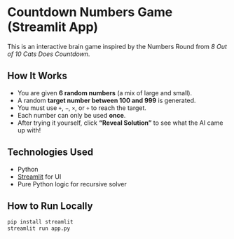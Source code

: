 # Countdown Numbers Game (Streamlit App)

This is an interactive brain game inspired by the Numbers Round from *8 Out of 10 Cats Does Countdown*.

## How It Works

- You are given **6 random numbers** (a mix of large and small).
- A random **target number between 100 and 999** is generated.
- You must use `+`, `−`, `×`, or `÷` to reach the target.
- Each number can only be used **once**.
- After trying it yourself, click **“Reveal Solution”** to see what the AI came up with!

## Technologies Used

- Python
- [Streamlit](https://streamlit.io) for UI
- Pure Python logic for recursive solver

## How to Run Locally

```bash
pip install streamlit
streamlit run app.py
